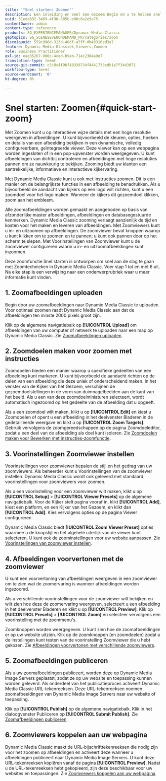 ```yaml
---
title: '"Snel starten: Zoomen"'
description: Een inleiding en Snel aan Gezoem Begin om u te helpen snel aan de slag gaan.
uuid: 31eda632-3469-4f90-885b-e90c6a2e5e75
contentOwner: admin
content-type: reference
products: SG_EXPERIENCEMANAGER/Dynamic-Media-Classic
geptopics: SG_SCENESEVENONDEMAND_PK/categories/zoom
discoiquuid: 559c986d-313d-46df-a5ff-0b49316ad3a7
feature: Dynamic Media Klassiek,Viewers,Zoomen
role: Business Practitioner
exl-id: eae35207-000c-4ced-b9ab-714c2384a9e7
translation-type: tm+mt
source-git-commit: c5c8c4f96f18339734f4441733cdb1e7f34d3071
workflow-type: tm+mt
source-wordcount: '0'
ht-degree: 0%

---
```


# Snel starten: Zoomen{#quick-start-zoom}

Met Zoomen kunt u op interactieve wijze details met een hoge resolutie weergeven in afbeeldingen. U kunt bijvoorbeeld de kleuren, opties, hoeken en details van een afbeelding bekijken in een dynamische, volledig configureerbare, geïntegreerde viewer. Deze viewer kan op een webpagina worden ingesloten of in een pop-upvenster worden weergegeven. U kunt afbeeldingen van dichtbij controleren en afbeeldingen met hoge resoluties pannen om ze nauwkeurig te bekijken. Zooming biedt uw klanten een aantrekkelijke, informatieve en interactieve kijkervaring.

Met Dynamic Media Classic kunt u ook met instructies zoomen. Dit is een manier om de belangrijkste functies in een afbeelding te benadrukken. Als u bijvoorbeeld de aandacht van kijkers op een logo wilt richten, kunt u een zoomdoel voor het logo maken. Wanneer de kijkers dit gezoemdoel klikken, zoom aan het embleem.

Alle zoomafbeeldingen worden gemaakt en aangeboden op basis van afzonderlijke master afbeeldingen, afbeeldingen en databasegestuurde kenmerken. Dynamic Media Classic zooming verlaagt aanzienlijk de tijd en kosten voor het maken en leveren van afbeeldingen. Met Zoomviewers kunt u in- en uitzoomen op afbeeldingen. De zoomviewer bevat knoppen waarop u kunt klikken om te zoomen en te pannen; u kunt ook pannen door op het scherm te slepen. Met Voorinstellingen van Zoomviewer kunt u de zoomviewer configureren waarin u in- en uitzoomafbeeldingen kunt inzoomen.

Deze zoomfunctie Snel starten is ontworpen om snel aan de slag te gaan met Zoomtechnieken in Dynamic Media Classic. Voer stap 1 tot en met 6 uit. Na elke stap is een verwijzing naar een onderwerprubriek waar u meer informatie kunt vinden.

## 1. Zoomafbeeldingen uploaden

Begin door uw zoomafbeeldingen naar Dynamic Media Classic te uploaden. Voor optimaal zoomen raadt Dynamic Media Classic aan dat de afbeeldingen ten minste 2000 pixels groot zijn.

Klik op de algemene navigatiebalk op **[!UICONTROL Upload]** om afbeeldingen van uw computer of netwerk te uploaden naar een map op Dynamic Media Classic. Zie [Zoomafbeeldingen uploaden](uploading-zoom-images.md#uploading_zoom_images).

## 2. Zoomdoelen maken voor zoomen met instructies

Zoomdoelen bieden een manier waarop u specifieke gedeelten van een afbeelding kunt markeren. U kunt bijvoorbeeld de aandacht richten op de delen van een afbeelding die deze uniek of onderscheidend maken. In het venster van de Kijker van het Gezoem, verschijnen de gezoemdoelstellingen in de vorm van duimnagelbeelden aan de kant van het beeld. Als u een van deze zoomdoelminiaturen selecteert, wordt automatisch ingezoomd op het gedeelte van de afbeelding dat u opgeeft.

Als u een zoomdoel wilt maken, klikt u op **[!UICONTROL Edit]** en kiest u Zoomdoelen of opent u een afbeelding in het deelvenster Bladeren in de gedetailleerde weergave en klikt u op **[!UICONTROL Zoom Targets]**. Gebruik vervolgens de zoomgereedschappen op de pagina Zoomdoeleditor, zodat u een deel van de afbeelding als doel kunt isoleren. Zie [Zoomdoelen maken voor Bewerken met instructies-zoomfunctie](creating-zoom-targets-guided-zoom.md#creating_zoom_targets_for_guided_zoom).

## 3. Voorinstellingen Zoomviewer instellen

Voorinstellingen voor zoomviewer bepalen de stijl en het gedrag van uw zoomviewers. Als beheerder kunt u Voorinstellingen van de zoomviewer instellen. Dynamic Media Classic wordt ook geleverd met standaard voorinstellingen voor zoomviewers voor zoomen.

Als u een voorinstelling voor een zoomviewer wilt maken, klikt u op **[!UICONTROL Setup]** > **[!UICONTROL Viewer Presets]** op de algemene navigatiebalk. Voor de Kijker stelt pagina vooraf in, klikt **[!UICONTROL Add]**, kiest een platform, en een Kijker van het Gezoem, en klikt dan **[!UICONTROL Add]**. Kies vervolgens opties op de pagina Viewer configureren.

Dynamic Media Classic biedt **[!UICONTROL Zoom Viewer Preset]** opties waarmee u de knopstijl en het algehele uiterlijk van de viewer kunt selecteren. U kunt ook de zoominstellingen voor uw website aanpassen. Zie [Voorinstellingen van zoomviewer instellen](setting-zoom-viewer-presets.md#setting_up_zoom_viewer_presets).

## 4. Afbeeldingen voorvertonen met de zoomviewer

U kunt een voorvertoning van afbeeldingen weergeven in een zoomviewer om te zien wat de zoomervaring is wanneer afbeeldingen worden ingezoomd.

Als u verschillende voorinstellingen voor de zoomviewer wilt bekijken en wilt zien hoe deze de zoomervaring weergeven, selecteert u een afbeelding in het deelvenster Bladeren en klikt u op **[!UICONTROL Preview]**. Klik op **[!UICONTROL Presets]** > **[!UICONTROL Zoom]** en selecteer vervolgens een voorinstelling met de zoommenu&#39;s.

Zoomknoppen worden weergegeven. U kunt zien hoe de zoomafbeeldingen er op uw website uitzien. Klik op de zoomknoppen (en zoomdoelen) zodat u de instellingen kunt testen van de voorinstelling Zoomviewer die u hebt gekozen. Zie [Afbeeldingen voorvertonen met verschillende zoomviewers](previewing-image-assets-different-zoom.md#previewing_image_assets_with_different_zoom_viewers).

## 5. Zoomafbeeldingen publiceren

Als u uw zoomafbeeldingen publiceert, worden deze op Dynamic Media Image Servers geplaatst, zodat ze op uw website en toepassing kunnen worden geleverd. Als onderdeel van het publicatieproces activeert Dynamic Media Classic URL-tekenreeksen. Deze URL-tekenreeksen noemen zoomafbeeldingen van Dynamic Media Image Servers naar uw website of toepassing.

Klik op **[!UICONTROL Publish]** op de algemene navigatiebalk. Klik in het dialoogvenster Publiceren op **[!UICONTROL Submit Publish]**. Zie [Zoomafbeeldingen publiceren](publishing-zoom-images.md#publishing_zoom_images).

## 6. Zoomviewers koppelen aan uw webpagina

Dynamic Media Classic maakt de URL-bijschrifttekenreeksen die nodig zijn voor het zoomen op afbeeldingen en activeert deze wanneer u afbeeldingen publiceert naar Dynamic Media Image Servers. U kunt deze URL-tekenreeksen kopiëren vanaf de pagina **[!UICONTROL Preview]**. Nadat u de URL-tekenreeksen hebt gekopieerd, zijn deze beschikbaar voor uw websites en toepassingen. Zie [Zoomviewers koppelen aan uw webpagina](linking-zoom-viewers-web-pages.md#linking_zoom_viewers_to_your_web_pages).
